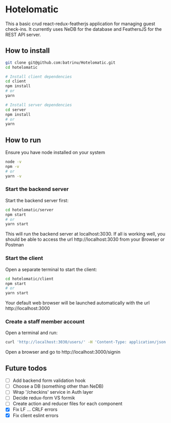 # Hotelomatic

This a basic crud react-redux-featherjs application for managing guest check-ins. It currently uses NeDB for the database and FeathersJS for the REST API server. 

##  How to install

```bash
git clone git@github.com:batrinu/Hotelomatic.git
cd hotelomatic

# Install client dependencies
cd client
npm install
# or
yarn

# Install server dependencies
cd server
npm install
# or
yarn
```


## How to run
Ensure you have node installed on your system
```bash
node -v
npm -v
# or
yarn -v
```

### Start the backend server
Start the backend server first:

```bash
cd hotelomatic/server
npm start
# or
yarn start
```
This will run the backend server at localhost:3030. If all is working well, you should be able to access the url http://localhost:3030 from your Browser or Postman

### Start the client
Open a separate terminal to start the client:

```bash
cd hotelomatic/client
npm start
# or
yarn start
```

Your default web browser will be launched automatically with the url http://localhost:3000

### Create a staff member account

Open a terminal and run:

```bash
curl 'http://localhost:3030/users/' -H 'Content-Type: application/json' --data-binary '{ "email": "staff@hotelomatic.com", "password": "admin1234", "userType": "staff" }'
```
Open a browser and go to http://localhost:3000/signin




## Future todos

- [ ] Add backend form validation hook
- [ ] Choose a DB (something other than NeDB)
- [ ] Wrap '/checkins' service in Auth layer
- [ ] Decide redux-form VS formik
- [ ] Create action and reducer files for each component
- [x] Fix LF ... CRLF errors
- [x] Fix client eslint errors